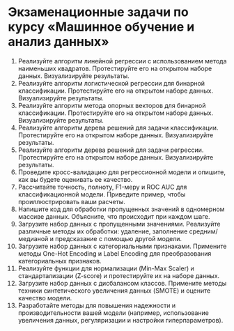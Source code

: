 # Экзаменационные задачи по курсу &laquo;Машинное обучение и анализ данных&raquo;

1. Реализуйте алгоритм линейной регрессии с использованием метода наименьших квадратов. Протестируйте его на открытом наборе данных. Визуализируйте результаты.
2. Реализуйте алгоритм логистической регрессии для бинарной классификации. Протестируйте его на открытом наборе данных. Визуализируйте результаты.
3. Реализуйте алгоритм метода опорных векторов для бинарной классификации. Протестируйте его на открытом наборе данных. Визуализируйте результаты.
4. Реализуйте алгоритм дерева решений для задачи классификации. Протестируйте его на открытом наборе данных. Визуализируйте результаты.
5. Реализуйте алгоритм дерева решений для задачи регрессии. Протестируйте его на открытом наборе данных. Визуализируйте результаты.
6. Проведите кросс-валидацию для регрессионной модели и опишите, как вы будете оценивать ее качество.
7. Рассчитайте точность, полноту, F1-меру и ROC AUC для классификационной модели. Приведите пример, чтобы проиллюстрировать ваши расчеты.
8. Напишите код для обработки пропущенных значений в одномерном массиве данных. Объясните, что происходит при каждом шаге.
9. Загрузите набор данных с пропущенными значениями. Реализуйте различные методы их обработки: удаление, заполнение средним/медианой и предсказание с помощью другой модели.
10. Загрузите набор данных с категориальными признаками. Примените методы One-Hot Encoding и Label Encoding для преобразования категориальных признаков.
11. Реализуйте функции для нормализации (Min-Max Scaler) и стандартализации (Z-score) и протестируйте их на наборе данных.
12. Загрузите набор данных с дисбалансом классов. Примените методы техники синтетического увеличения данных (SMOTE) и оцените качество модели.
13. Разработайте методы для повышения надежности и производительности вашей модели (например, использование увеличения данных, регуляризации и настройки гиперпараметров).
